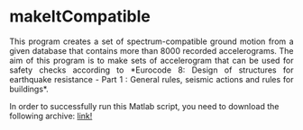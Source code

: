 # makeItCompatible
<p align="justify">
This program creates a set of spectrum-compatible ground motion from a given database that contains more than 8000 recorded accelerograms. The aim of this program is to make sets of accelerogram that can be used for safety checks according to *Eurocode 8: Design of structures for earthquake resistance - Part 1 : General rules, seismic actions and rules for buildings*.
</p>


In order to successfully run this Matlab script, you need to download the following archive:   <a href="https://www.w3schools.com/">link!</a> 
